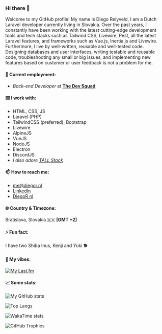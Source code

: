 ### Hi there 👋
Welcome to my GitHub profile! My name is Diego Relyveld, I am a Dutch Laravel developer currently living in Slovakia. Over the past years, I constantly have been working with the latest cutting-edge development tools and tech stacks such as Tailwind CSS, Livewire, Pest, all the latest Laravel features, and frameworks such as Vue.js, Inertia.js and Livewire. Furthermore, I live by well-written, reusable and well-tested code. Designing databases and user interfaces, writing testable and reusable code, troubleshooting any small or big issues, and implementing new features based on customer or user feedback is not a problem for me.

#### 💼 Current employment:
- *Back-end Developer* at [**The Dev Squad**](https://thedevsquad.nl/)

#### ⌨️ I work with:
- HTML, CSS, JS
- Laravel (PHP)
- TailwindCSS (preferred), Bootstrap
- Livewire
- AlpineJS
- VueJS
- NodeJS
- Electron
- DiscordJS
- *I also adore [TALL Stack](https://tallstack.dev/)*

#### 📫 How to reach me:
- [me@diegor.nl](mailto:me@diegor.nl)
- [LinkedIn](https://www.linkedin.com/in/diego-relyveld)
- [DiegoR.nl](https://diegor.nl)

#### 🌐 Country & Timezone:
Bratislava, Slovakia 🇸🇰 **[GMT +2]**

#### ⚡ Fun fact:
I have two Shiba Inus, Kenji and Yuki 🐕

#### 🎵 My vibes:
[![My Last.fm](https://lastfm-recently-played.vercel.app/api?user=iDiegoNL)](https://www.last.fm/user/iDiegoNL)

#### 📈 Some stats:

![My GitHub stats](https://github-readme-stats.vercel.app/api?username=iDiegoNL&count_private=true)

![Top Langs](https://github-readme-stats.vercel.app/api/top-langs/?username=iDiegoNL&layout=compact)

![WakaTime stats](https://github-readme-stats.vercel.app/api/wakatime?username=iDiego)

![GitHub Trophies](https://github-profile-trophy.vercel.app/?username=iDiegoNL)
